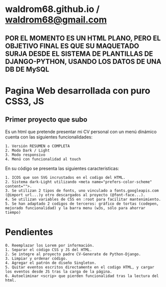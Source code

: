 # waldrom68.github.io  / waldrom68@gmail.com

## POR EL MOMENTO ES UN HTML PLANO, PERO EL OBJETIVO FINAL ES QUE SU MAQUETADO SURJA DESDE EL SISTEMA DE PLANTILLAS DE DJANGO-PYTHON, USANDO LOS DATOS DE UNA DB DE MySQL ##

# Pagina Web desarrollada con puro CSS3, JS #

## Primer proyecto que subo ##
Es un html que pretende presentar mi CV personal con un menú dinámico cuenta con las siguientes funcionalidades:

    1. Versión RESUMEN o COMPLETA
    2. Modo Dark / Light
    3. Modo responsivo
    4. Menú con funcionalidad al touch

En su código se presenta las siguientes caracteristicas:

    1. ICOS que son SVG incrustados en el codigo del HTML.
    2. Sistema dark-Light utilizando <meta name="prefers-color-scheme" content="">.
    3. Se utilizan 2 tipos de fonts, uno vinculado a fonts.googleapis.com (@import url...)y otro descargados al proyecto (@font-face...).
    4. Se utilizan variables de CSS en :root para facilitar mantenimiento.
    5. Se han adaptado 2 codigos de terceros: gráfico de tortas (codepen,   mejorado funcionalidad) y la barra menu (w3s, sólo para ahorrar tiempo)

# Pendientes #
    0. Reemplazar los Lorem por información.
    1. Separar el código CSS y JS del HTML.
    2. Se integre al proyecto padre CV-Generate de Python-Django.
    3. Limpiar y ordenar código.
    4. Agregar el patrón de diseño Singleton.
    5. Quitar eventos escritos directamente en el codigo HTML, y cargar los eventos desde JS tras la carga de la página.
    6. Autoeliminar <scrip> que pierden funcionalidad tras la lectura del html.








